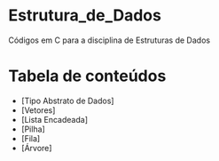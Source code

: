 # Estrutura_de_Dados
Códigos em C para a disciplina de Estruturas de Dados

Tabela de conteúdos
=================
<!--ts-->
   * [Tipo Abstrato de Dados]
   * [Vetores]
   * [Lista Encadeada]
   * [Pilha]
   * [Fila]
   * [Árvore]
<!--te-->
